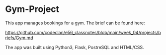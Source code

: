 # Gym-Project

This app manages bookings for a gym. The brief can be found here:

https://github.com/codeclan/e56_classnotes/blob/main/week_04/projects/briefs/Gym.md

The app was built using Python3, Flask, PostreSQL and HTML/CSS.